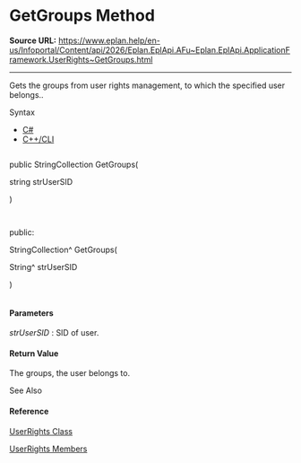 # GetGroups Method

**Source URL:** https://www.eplan.help/en-us/Infoportal/Content/api/2026/Eplan.EplApi.AFu~Eplan.EplApi.ApplicationFramework.UserRights~GetGroups.html

---

Gets the groups from user rights management, to which the specified user belongs..

Syntax

- [C#](#i-syntax-CS)
- [C++/CLI](#i-syntax-CPP2005)

```
```
public StringCollection GetGroups( 
   string strUserSID
)
```
```

```
```
public:
StringCollection^ GetGroups( 
   String^ strUserSID
)
```
```

#### Parameters

*strUserSID*
:   SID of user.

#### Return Value

The groups, the user belongs to.



See Also

#### Reference

[UserRights Class](Eplan.EplApi.AFu~Eplan.EplApi.ApplicationFramework.UserRights.html)
  
[UserRights Members](Eplan.EplApi.AFu~Eplan.EplApi.ApplicationFramework.UserRights_members.html)